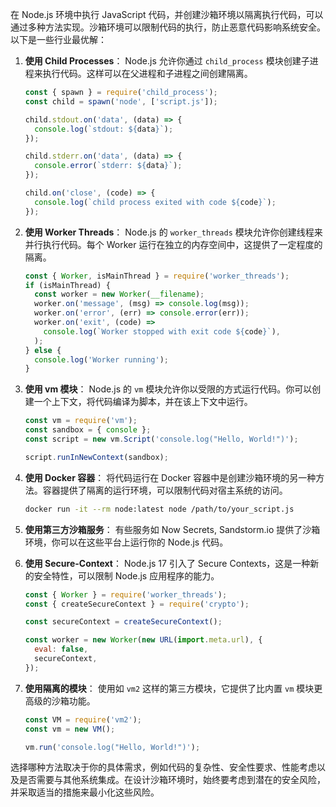 在 Node.js 环境中执行 JavaScript 代码，并创建沙箱环境以隔离执行代码，可以通过多种方法实现。沙箱环境可以限制代码的执行，防止恶意代码影响系统安全。以下是一些行业最优解：

1. **使用 Child Processes**：
   Node.js 允许你通过 `child_process` 模块创建子进程来执行代码。这样可以在父进程和子进程之间创建隔离。

   ```javascript
   const { spawn } = require('child_process');
   const child = spawn('node', ['script.js']);

   child.stdout.on('data', (data) => {
     console.log(`stdout: ${data}`);
   });

   child.stderr.on('data', (data) => {
     console.error(`stderr: ${data}`);
   });

   child.on('close', (code) => {
     console.log(`child process exited with code ${code}`);
   });
   ```

2. **使用 Worker Threads**：
   Node.js 的 `worker_threads` 模块允许你创建线程来并行执行代码。每个 Worker 运行在独立的内存空间中，这提供了一定程度的隔离。

   ```javascript
   const { Worker, isMainThread } = require('worker_threads');
   if (isMainThread) {
     const worker = new Worker(__filename);
     worker.on('message', (msg) => console.log(msg));
     worker.on('error', (err) => console.error(err));
     worker.on('exit', (code) =>
       console.log(`Worker stopped with exit code ${code}`),
     );
   } else {
     console.log('Worker running');
   }
   ```

3. **使用 vm 模块**：
   Node.js 的 `vm` 模块允许你以受限的方式运行代码。你可以创建一个上下文，将代码编译为脚本，并在该上下文中运行。

   ```javascript
   const vm = require('vm');
   const sandbox = { console };
   const script = new vm.Script('console.log("Hello, World!")');

   script.runInNewContext(sandbox);
   ```

4. **使用 Docker 容器**：
   将代码运行在 Docker 容器中是创建沙箱环境的另一种方法。容器提供了隔离的运行环境，可以限制代码对宿主系统的访问。

   ```bash
   docker run -it --rm node:latest node /path/to/your_script.js
   ```

5. **使用第三方沙箱服务**：
   有些服务如 Now Secrets, Sandstorm.io 提供了沙箱环境，你可以在这些平台上运行你的 Node.js 代码。

6. **使用 Secure-Context**：
   Node.js 17 引入了 Secure Contexts，这是一种新的安全特性，可以限制 Node.js 应用程序的能力。

   ```javascript
   const { Worker } = require('worker_threads');
   const { createSecureContext } = require('crypto');

   const secureContext = createSecureContext();

   const worker = new Worker(new URL(import.meta.url), {
     eval: false,
     secureContext,
   });
   ```

7. **使用隔离的模块**：
   使用如 `vm2` 这样的第三方模块，它提供了比内置 `vm` 模块更高级的沙箱功能。

   ```javascript
   const VM = require('vm2');
   const vm = new VM();

   vm.run('console.log("Hello, World!")');
   ```

选择哪种方法取决于你的具体需求，例如代码的复杂性、安全性要求、性能考虑以及是否需要与其他系统集成。在设计沙箱环境时，始终要考虑到潜在的安全风险，并采取适当的措施来最小化这些风险。
